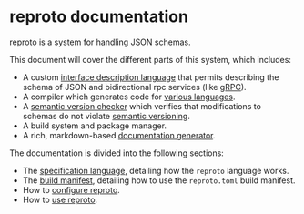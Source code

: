 # reproto documentation

reproto is a system for handling JSON schemas.

This document will cover the different parts of this system, which includes:

 * A custom [interface description language] that permits describing the schema of JSON and
   bidirectional rpc services (like [gRPC]).
 * A compiler which generates code for [various languages].
 * A [semantic version checker] which verifies that modifications to schemas do not violate
   [semantic versioning].
 * A build system and package manager.
 * A rich, markdown-based [documentation generator].

[gRPC]: https://grpc.io
[interface description language]: spec.md
[various languages]: spec.md#language-support
[semantic version checker]: semck.md
[semantic versioning]: https://semver.org
[documentation generator]: spec.md#documentation

The documentation is divided into the following sections:

 * The [specification language], detailing how the `reproto` language works.
 * The [build manifest], detailing how to use the `reproto.toml` build manifest.
 * How to [configure reproto].
 * How to [use reproto].

[specification language]: spec.md
[build manifest]: manifest.md
[use reproto]: usage.md
[configure reproto]: config.md
